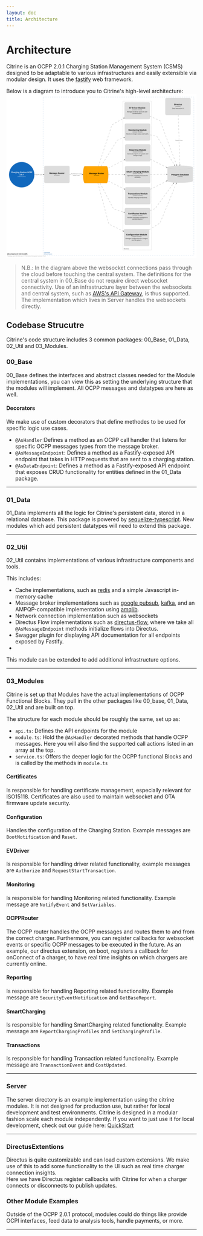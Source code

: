 ```yaml
---
layout: doc
title: Architecture
---
```


# Architecture

Citrine is an OCPP 2.0.1 Charging Station Management System (CSMS) designed to be adaptable to various infrastructures and easily extensible via modular design. It uses the [fastify](https://github.com/fastify/fastify) web framework.

Below is a diagram to introduce you to Citrine's high-level architecture:
![Citrine's C4](/assets/images/CitrineC4.svg)

> N.B.: In the diagram above the websocket connections pass through the cloud before touching the central system. 
> The definitions for the central system in 00_Base do not require direct websocket connectivity. 
> Use of an infrastructure layer between the websockets and central system, such as [AWS's API Gateway](https://docs.aws.amazon.com/apigateway/latest/developerguide/apigateway-websocket-api.html), is thus supported. 
> The implementation which lives in Server handles the websockets directly.

## Codebase Strucutre
Citrine's code structure includes 3 common packages: 00_Base, 01_Data, 02_Util and 03_Modules.

### 00_Base

00_Base defines the interfaces and abstract classes needed for the Module implementations, you can view this as setting the underlying structure that the modules will implement.
All OCPP messages and datatypes are here as well.

#### Decorators
We make use of custom decorators that define methodes to be used for specific logic use cases.
- `@AsHandler`:Defines a method as an OCPP call handler that listens for specific OCPP messages types from the message broker.
- `@AsMessageEndpoint`: Defines a method as a Fastify-exposed API endpoint that takes in HTTP requests that are sent to a charging station.
- `@AsDataEndpoint`: Defines a method as a Fastify-exposed API endpoint that exposes CRUD functionality for entities defined in the 01_Data package.

---

### 01_Data

01_Data implements all the logic for Citrine's persistent data, stored in a relational database. 
This package is powered by [sequelize-typescript](https://github.com/sequelize/sequelize-typescript). 
New modules which add persistent datatypes will need to extend this package.

--- 

### 02_Util

02_Util contains implementations of various infrastructure components and tools.

This includes:
- Cache implementations, such as [redis](https://github.com/redis/redis) and a simple Javascript in-memory cache
- Message broker implementations such as [google pubsub](https://github.com/googleapis/nodejs-pubsub), [kafka](https://github.com/tulios/kafkajs), and an AMPQP-compatible implementation using [amqlib](https://github.com/amqp-node/amqplib). 
- Network connection implementation such as websockets
- Directus Flow implementations such as [directus-flow](https://docs.directus.io/app/flows.html), where we take all `@AsMessageEndpoint` methods initialize flows into Directus.
- Swagger plugin for displaying API documentation for all endpoints exposed by Fastify.
- 
This module can be extended to add additional infrastructure options.

--- 

### 03_Modules

Citrine is set up that Modules have the actual implementations of OCPP Functional Blocks.
They pull in the other packages like 00_base, 01_Data, 02_Util and are built on top.

The structure for each module should be roughly the same, set up as:
- `api.ts`: Defines the API endpoints for the module
- `module.ts`: Hold the `@AsHandler` decorated methods that handle OCPP messages. Here you will also find the supported call actions listed in an array at the top.
- `service.ts`: Offers the deeper logic for the OCPP functional Blocks and is called by the methods in `module.ts`

#### Certificates

Is responsible for handling certificate management, especially relevant for ISO15118. Certificates are also used to maintain websocket and OTA firmware update security.

#### Configuration

Handles the configuration of the Charging Station. Example messages are `BootNotification` and `Reset`. 

#### EVDriver

Is responsible for handling driver related functionality, example messages are `Authorize` and `RequestStartTransaction`.

#### Monitoring

Is responsible for handling Monitoring related functionality. Example message are `NotifyEvent` and `SetVariables`.

#### OCPPRouter

The OCPP router handles the OCPP messages and routes them to and from the correct charger.
Furthermore, you can register callbacks for websocket events or specific OCPP messages to be executed in the future.
As an example, our directus extension, on boot, registers a callback for onConnect of a charger, to have real time insights on which chargers are currently online.

#### Reporting

Is responsible for handling Reporting related functionality. Example message are `SecurityEventNotification` and `GetBaseReport`.

#### SmartCharging

Is responsible for handling SmartCharging related functionality. Example message are `ReportChargingProfiles` and `SetChargingProfile`.

#### Transactions

Is responsible for handling Transaction related functionality. Example message are `TransactionEvent` and `CostUpdated`.

---

### Server

The server directory is an example implementation using the citrine modules.
It is not designed for production use, but rather for local development and test environments.
Citrine is designed in a modular fashion scale each module independently.
If you want to just use it for local development, check out our guide here: [QuickStart](/quickstart.html)

---

### DirectusExtentions

Directus is quite customizable and can load custom extensions.
We make use of this to add some functionality to the UI such as real time charger connection insights.  
Here we have Directus register callbacks with Citrine for when a charger connects or disconnects to publish updates. 


### Other Module Examples

Outside of the OCPP 2.0.1 protocol, modules could do things like provide OCPI interfaces, feed data to analysis tools, handle payments, or more.

---

